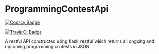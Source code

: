 # ProgrammingContestApi

[![Codacy Badge](https://api.codacy.com/project/badge/Grade/499937200761438582779f2a28b58166)](https://www.codacy.com/app/uzumaki-narut0/ProgrammingContestApi?utm_source=github.com&utm_medium=referral&utm_content=uzumaki-narut0/ProgrammingContestApi&utm_campaign=badger)

[![Travis CI Badge](https://travis-ci.org/uzumaki-narut0/ProgrammingContestApi.svg?branch=master)](https://travis-ci.org/uzumaki-narut0/ProgrammingContestApi)

A restful API constructed using flask_restful which returns all ongoing and upcoming programming contests in JSON.
